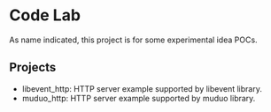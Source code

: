 # Code Lab

As name indicated, this project is for some experimental idea POCs.

## Projects

* libevent_http: HTTP server example supported by libevent library.
* muduo_http: HTTP server example supported by muduo library.
